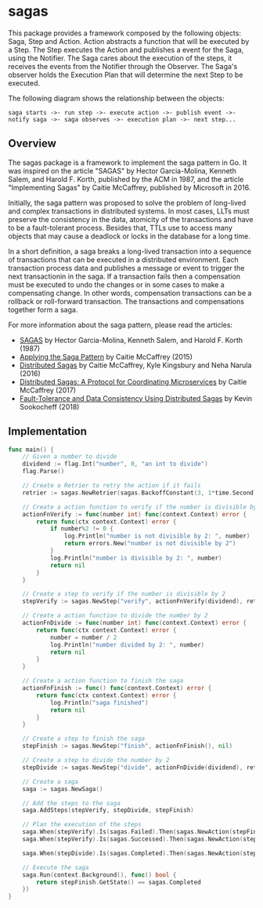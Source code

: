 # sagas

This package provides a framework composed by the following objects: Saga, Step and Action. Action abstracts a function that will be executed by a Step. The Step executes the Action and publishes a event for the Saga, using the Notifier. The Saga cares about the execution of the steps, it receives the events from the Notifier through the Observer. The Saga's observer holds the Execution Plan that will determine the next Step to be executed.

The following diagram shows the relationship between the objects:

	saga starts ->- run step ->- execute action ->- publish event ->- notify saga ->- saga observes ->- execution plan ->- next step...

## Overview

The sagas package is a framework to implement the saga pattern in Go. It was inspired on the article "SAGAS" by Hector Garcia-Molina, Kenneth Salem, and Harold F. Korth, published by the ACM in 1987, and the article "Implementing Sagas" by Caitie McCaffrey, published by Microsoft in 2016.

Initially, the saga pattern was proposed to solve the problem of long-lived and complex transactions in distributed systems. In most cases, LLTs must preserve the consistency in the data, atomicity of the transactions and have to be a fault-tolerant process. Besides that, TTLs use to access many objects that may cause a deadlock or locks in the database for a long time.

In a short definition, a saga breaks a long-lived transaction into a sequence of transactions that can be executed in a distributed environment. Each transaction process data and publishes a message or event to trigger the next transactionin in the saga. If a transaction fails then a compensation must be executed to undo the changes or in some cases to make a compensating change. In other words, compensation transactions can be a rollback or roll-forward transaction. The transactions and compensations together form a saga.

For more information about the saga pattern, please read the articles:
 - [SAGAS](https://www.cs.cornell.edu/andru/cs711/2002fa/reading/sagas.pdf) by Hector Garcia-Molina, Kenneth Salem, and Harold F. Korth (1987)
 - [Applying the Saga Pattern](https://www.youtube.com/watch?v=xDuwrtwYHu8) by Caitie McCaffrey (2015)
 - [Distributed Sagas](https://github.com/aphyr/dist-sagas/blob/master/sagas.pdf) by Caitie McCaffrey, Kyle Kingsbury and Neha Narula (2016)
 - [Distributed Sagas: A Protocol for Coordinating Microservices](https://www.youtube.com/watch?v=0UTOLRTwOX0) by Caitie McCaffrey (2017)
 - [Fault-Tolerance and Data Consistency Using Distributed Sagas](https://sookocheff.com/post/architecture/fault-tolerance-and-data-consistency-using-distributed-sagas/) by Kevin Sookocheff (2018)

## Implementation

```go
func main() {
	// Given a number to divide
	dividend := flag.Int("number", 0, "an int to divide")
	flag.Parse()

	// Create a Retrier to retry the action if it fails
	retrier := sagas.NewRetrier(sagas.BackoffConstant(3, 1*time.Second), nil)

	// Create a action function to verify if the number is divisible by 2
	actionFnVerify := func(number int) func(context.Context) error {
		return func(ctx context.Context) error {
			if number%2 != 0 {
				log.Println("number is not divisible by 2: ", number)
				return errors.New("number is not divisible by 2")
			}
			log.Println("number is divisible by 2: ", number)
			return nil
		}
	}

	// Create a step to verify if the number is divisible by 2
	stepVerify := sagas.NewStep("verify", actionFnVerify(dividend), retrier)

	// Create a action function to divide the number by 2
	actionFnDivide := func(number int) func(context.Context) error {
		return func(ctx context.Context) error {
			number = number / 2
			log.Println("number divided by 2: ", number)
			return nil
		}
	}

	// Create a action function to finish the saga
	actionFnFinish := func() func(context.Context) error {
		return func(ctx context.Context) error {
			log.Println("saga finished")
			return nil
		}
	}

	// Create a step to finish the saga
	stepFinish := sagas.NewStep("finish", actionFnFinish(), nil)

	// Create a step to divide the number by 2
	stepDivide := sagas.NewStep("divide", actionFnDivide(dividend), retrier)

	// Create a saga
	saga := sagas.NewSaga()

	// Add the steps to the saga
	saga.AddSteps(stepVerify, stepDivide, stepFinish)

	// Plan the execution of the steps
	saga.When(stepVerify).Is(sagas.Failed).Then(sagas.NewAction(stepFinish.Run)).Plan()
	saga.When(stepVerify).Is(sagas.Successed).Then(sagas.NewAction(stepDivide.Run)).Plan()

	saga.When(stepDivide).Is(sagas.Completed).Then(sagas.NewAction(stepFinish.Run)).Plan()

	// Execute the saga
	saga.Run(context.Background(), func() bool {
		return stepFinish.GetState() == sagas.Completed
	})
}
```
